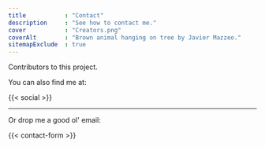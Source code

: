 ```yaml
---
title           : "Contact"
description     : "See how to contact me."
cover           : "Creators.png"
coverAlt        : "Brown animal hanging on tree by Javier Mazzeo."
sitemapExclude  : true
---
```


Contributors to this project.

You can also find me at:

{{< social >}}

---

Or drop me a good ol' email:

{{< contact-form >}}
